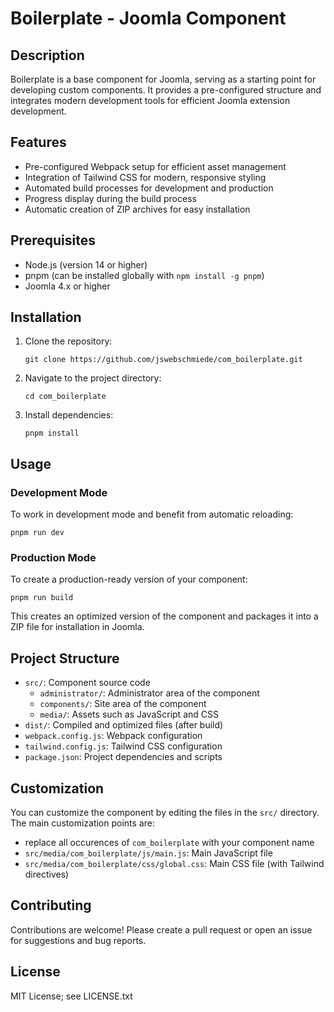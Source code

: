 # Boilerplate - Joomla Component

## Description

Boilerplate is a base component for Joomla, serving as a starting point for developing custom components. It provides a pre-configured structure and integrates modern development tools for efficient Joomla extension development.

## Features

-   Pre-configured Webpack setup for efficient asset management
-   Integration of Tailwind CSS for modern, responsive styling
-   Automated build processes for development and production
-   Progress display during the build process
-   Automatic creation of ZIP archives for easy installation

## Prerequisites

-   Node.js (version 14 or higher)
-   pnpm (can be installed globally with `npm install -g pnpm`)
-   Joomla 4.x or higher

## Installation

1. Clone the repository:

    ```
    git clone https://github.com/jswebschmiede/com_boilerplate.git
    ```

2. Navigate to the project directory:

    ```
    cd com_boilerplate
    ```

3. Install dependencies:
    ```
    pnpm install
    ```

## Usage

### Development Mode

To work in development mode and benefit from automatic reloading:

```
pnpm run dev
```

### Production Mode

To create a production-ready version of your component:

```
pnpm run build
```

This creates an optimized version of the component and packages it into a ZIP file for installation in Joomla.

## Project Structure

-   `src/`: Component source code
    -   `administrator/`: Administrator area of the component
    -   `components/`: Site area of the component
    -   `media/`: Assets such as JavaScript and CSS
-   `dist/`: Compiled and optimized files (after build)
-   `webpack.config.js`: Webpack configuration
-   `tailwind.config.js`: Tailwind CSS configuration
-   `package.json`: Project dependencies and scripts

## Customization

You can customize the component by editing the files in the `src/` directory. The main customization points are:

-   replace all occurences of `com_boilerplate` with your component name
-   `src/media/com_boilerplate/js/main.js`: Main JavaScript file
-   `src/media/com_boilerplate/css/global.css`: Main CSS file (with Tailwind directives)

## Contributing

Contributions are welcome! Please create a pull request or open an issue for suggestions and bug reports.

## License

MIT License; see LICENSE.txt
